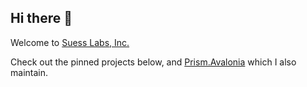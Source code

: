 ## Hi there 👋

Welcome to [Suess Labs, Inc.](https://suesslabs.com)

Check out the pinned projects below, and [Prism.Avalonia](https://github.com/AvaloniaCommunity/Prism.Avalonia) which I also maintain.

<!--

**Here are some ideas to get you started:**

🙋‍♀️ A short introduction - what is your organization all about?
❤ Contribution guidelines - how can the community get involved?
👩‍💻 Useful resources - where can the community find your docs? Is there anything else the community should know?
🍿 Fun facts - what does your team eat for breakfast?
🧙 Remember, you can do mighty things with the power of [Markdown](https://docs.github.com/github/writing-on-github/getting-started-with-writing-and-formatting-on-github/basic-writing-and-formatting-syntax)
-->
